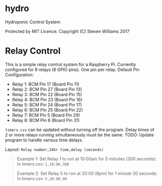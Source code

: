 # hydro
Hydroponic Control System

Protected by MIT Licence. 
Copyright (C) Steven Williams 2017


# Relay Control
This is a simple relay control system for a Raspberry Pi. 
Currently configured for 8 relays (8 GPIO pins). One pin per relay. 
Default Pin Configuration:
- Relay 1: BCM Pin 17 (Board Pin 11)
- Relay 2: BCM Pin 27 (Board Pin 13)
- Relay 3: BCM Pin 22 (Board Pin 15)
- Relay 4: BCM Pin 23 (Board Pin 16)
- Relay 5: BCM Pin 24 (Board Pin 17)
- Relay 6: BCM Pin 25 (Board Pin 22)
- Relay 7: BCM Pin 5 (Board Pin 29)
- Relay 8: BCM Pin 6 (Board Pin 31)

`timers.csv` can be updated without turning off the program.
Delay times of 2 or more relays running simultaneously must be the same. 
TODO: Update program to handle various time delays.



Layout: `Relay number,24hr time,delay (seconds)`
>Example 1: Set Relay 1 to run at 10:00am for 5 minutes (300 seconds): In timers.csv: `1,10:00,300`

>Example 2: Set Relay 5 to run at 20:00 (8pm) for 1 minute 30 seconds: In timers.csv: `5,20:00,90`

